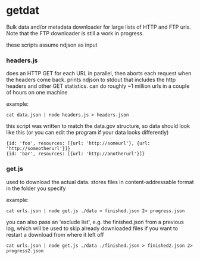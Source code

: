 # getdat

Bulk data and/or metadata downloader for large lists of HTTP and FTP urls. Note that the FTP downloader is still a work in progress.

these scripts assume ndjson as input

### headers.js

does an HTTP GET for each URL in parallel, then aborts each request when the headers come back. prints ndjson to stdout that includes the http headers and other GET statistics. can do roughly ~1 million urls in a couple of hours on one machine

example:

```
cat data.json | node headers.js > headers.json
```

this script was written to match the data.gov structure, so data should look like this (or you can edit the program if your data looks differently)

```
{id: 'foo', resources: [{url: 'http://someurl'}, {url: 'http://someotherurl'}]}
{id: 'bar', resources: [{url: 'http://anotherurl'}]}
```

### get.js

used to download the actual data. stores files in content-addressable format in the folder you specify

example:

```
cat urls.json | node get.js ./data > finished.json 2> progress.json
```

you can also pass an 'exclude list', e.g. the finished.json from a previous log, which will be used to skip already downloaded files if you want to restart a download from where it left off

```
cat urls.json | node get.js ./data ./finished.json > finished2.json 2> progress2.json
```
